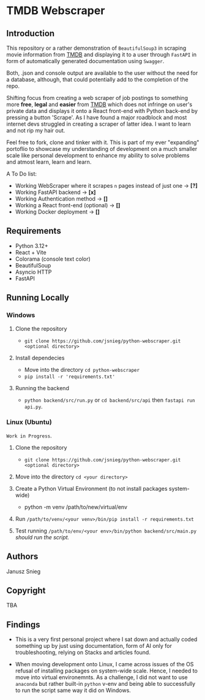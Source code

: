# TMDB Webscraper

## Introduction

This repository or a rather demonstration of `BeautifulSoup3` in scraping movie information from [TMDB](https://www.themoviedb.org/) and displaying it to a user through `FastAPI` in form of automatically generated documentation using `Swagger`.

Both, .json and console output are available to the user without the need for a database, although, that could potentially add to the completion of the repo.

Shifting focus from creating a web scraper of job postings to something more **free**, **legal** and **easier** from [TMDB](https://www.themoviedb.org/) which does not infringe on user's private data and displays it onto a React front-end with Python back-end by pressing a button 'Scrape'. As I have found a major roadblock and most internet devs struggled in creating a scraper of latter idea. I want to learn and not rip my hair out.

Feel free to fork, clone and tinker with it. This is part of my ever "expanding" portoflio to showcase my understanding of development on a much smaller scale like personal development to enhance my ability to solve problems and atmost learn, learn and learn.

A To Do list:

- Working WebScraper where it scrapes `n` pages instead of just one -> **[?]**
- Working FastAPI backend -> **[x]**
- Working Authentication method -> **[]**
- Working a React front-end (optional) -> **[]**
- Working Docker deployment -> **[]**

## Requirements

- Python 3.12+
- React + Vite
- Colorama (console text color)
- BeautifulSoup
- Asyncio HTTP
- FastAPI

## Running Locally

### Windows

1. Clone the repository

    - `git clone https://github.com/jsnieg/python-webscraper.git <optional directory>`

2. Install dependecies

    - Move into the directory `cd python-webscraper`
    - `pip install -r 'requirements.txt'`

3. Running the backend

    - `python backend/src/run.py` or `cd backend/src/api` then `fastapi run api.py`.

### Linux (Ubuntu)

`Work in Progress`.

1. Clone the repository

    - `git clone https://github.com/jsnieg/python-webscraper.git <optional directory>`

2. Move into the directory `cd <your directory>`

3. Create a Python Virtual Environment (to not install packages system-wide)

    - python -m venv /path/to/new/virtual/env

4. Run `/path/to/venv/<your venv>/bin/pip install -r requirements.txt`

5. Test running `/path/to/env/<your env>/bin/python backend/src/main.py` *should run the script.*

## Authors

Janusz Snieg

## Copyright

TBA

## Findings

- This is a very first personal project where I sat down and actually coded something up by just using documentation, form of AI only for troubleshooting, relying on Stacks and articles found.

- When moving development onto Linux, I came across issues of the OS refusal of installing packages on system-wide scale. Hence, I needed to move into virtual environemnts. As a challenge, I did not want to use `anaconda` but rather built-in `python` v-env and being able to successfully to run the script same way it did on Windows.